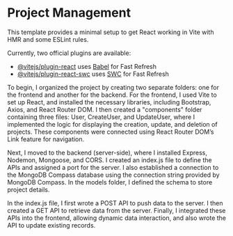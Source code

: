# Project Management

This template provides a minimal setup to get React working in Vite with HMR and some ESLint rules.

Currently, two official plugins are available:

- [@vitejs/plugin-react](https://github.com/vitejs/vite-plugin-react/blob/main/packages/plugin-react/README.md) uses [Babel](https://babeljs.io/) for Fast Refresh
- [@vitejs/plugin-react-swc](https://github.com/vitejs/vite-plugin-react-swc) uses [SWC](https://swc.rs/) for Fast Refresh


To begin, I organized the project by creating two separate folders: one for the frontend and another for the backend. For the frontend, I used Vite to set up React, and installed the necessary libraries, including Bootstrap, Axios, and React Router DOM. I then created a "components" folder containing three files: User, CreateUser, and UpdateUser, where I implemented the logic for displaying the creation, update, and deletion of projects. These components were connected using React Router DOM’s Link feature for navigation.

Next, I moved to the backend (server-side), where I installed Express, Nodemon, Mongoose, and CORS. I created an index.js file to define the APIs and assigned a port for the server. I also established a connection to the MongoDB Compass database using the connection string provided by MongoDB Compass. In the models folder, I defined the schema to store project details.

In the index.js file, I first wrote a POST API to push data to the server. I then created a GET API to retrieve data from the server. Finally, I integrated these APIs into the frontend, allowing dynamic data interaction, and also wrote the API to update existing records.